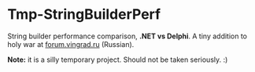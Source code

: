 Tmp-StringBuilderPerf
=====================

String builder performance comparison, **.NET vs Delphi**. A tiny addition to holy war at [forum.vingrad.ru](http://forum.vingrad.ru/forum/topic-345645.html) (Russian).

**Note:** it is a silly temporary project. Should not be taken seriously. :)
